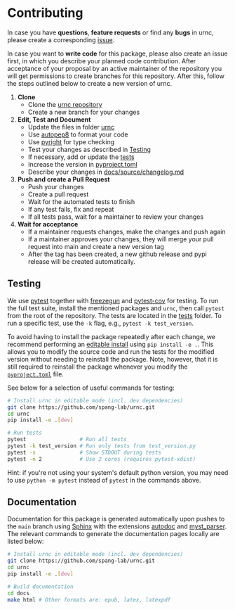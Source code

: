 # Contributing

In case you have **questions**, **feature requests** or find any
**bugs** in urnc, please create a corresponding [issue].

In case you want to **write code** for this package, please also
create an issue first, in which you describe your planned code
contribution. After acceptance of your proposal by an active
maintainer of the repository you will get permissions to create
branches for this repository. After this, follow the steps
outlined below to create a new version of urnc.

1. **Clone**
    - Clone the [urnc repository]
    - Create a new branch for your changes
2. **Edit, Test and Document**
    - Update the files in folder [urnc]
    - Use [autopep8] to format your code
    - Use [pyright] for type checking
    - Test your changes as described in [Testing]
    - If necessary, add or update the [tests]
    - Increase the version in [pyproject.toml]
    - Describe your changes in [docs/source/changelog.md]
3. **Push and create a Pull Request**
    - Push your changes
    - Create a pull request
    - Wait for the automated tests to finish
    - If any test fails, fix and repeat
    - If all tests pass, wait for a maintainer to review your changes
4. **Wait for acceptance**
    - If a maintainer requests changes, make the changes and push again
    - If a maintainer approves your changes, they will merge your pull request into main and create a new version tag
    - After the tag has been created, a new github release and pypi release will be created automatically.

[issue]: https://github.com/spang-lab/urnc/issues
[urnc repository]: https://github.com/spang-lab/urnc
[urnc]: https://github.com/spang-lab/urnc/tree/main/urnc
[tests]: https://github.com/spang-lab/urnc/tree/main/tests
[pyproject.toml]: https://github.com/spang-lab/urnc/blob/main/pyproject.toml
[Testing]: #testing
[docs/source/changelog.md]: https://github.com/spang-lab/urnc/tree/main/docs/source
[pyright]: https://microsoft.github.io/pyright/#/
[autopep8]: https://pypi.org/project/autopep8/

## Testing

We use [pytest](https://docs.pytest.org/en/latest/) together with [freezegun](https://github.com/spulec/freezegun) and [pytest-cov](https://pypi.org/project/pytest-cov/) for testing. To run the full test suite, install the mentioned packages and `urnc`, then call `pytest` from the root of the repository. The tests are located in the [tests](https://github.com/spang-lab/urnc/tree/main/tests) folder. To run a specific test, use the `-k` flag, e.g., `pytest -k test_version`.

To avoid having to install the package repeatedly after each change, we recommend performing an [editable install](https://setuptools.pypa.io/en/latest/userguide/development_mode.html) using `pip install -e .`. This allows you to modify the source code and run the tests for the modified version without needing to reinstall the package. Note, however, that it is still required to reinstall the package whenever you modify the [`pyproject.toml`](https://github.com/spang-lab/urnc/tree/main/pyproject.toml) file.

See below for a selection of useful commands for testing:

```bash
# Install urnc in editable mode (incl. dev dependencies)
git clone https://github.com/spang-lab/urnc.git
cd urnc
pip install -e .[dev]

# Run tests
pytest                 # Run all tests
pytest -k test_version # Run only tests from test_version.py
pytest -s              # Show STDOUT during tests
pytest -n 2            # Use 2 cores (requires pytest-xdist)
```

Hint: if you're not using your system's default python version, you may need to use `python -m pytest` instead of `pytest` in the commands above.

## Documentation

Documentation for this package is generated automatically upon pushes to the `main` branch using [Sphinx](https://www.sphinx-doc.org/en/master/index.html) with the extensions [autodoc](https://www.sphinx-doc.org/en/master/usage/extensions/autodoc.html) and [myst_parser](https://myst-parser.readthedocs.io/en/latest/). The relevant commands to generate the documentation pages locally are listed below:

```bash
# Install urnc in editable mode (incl. dev dependencies)
git clone https://github.com/spang-lab/urnc.git
cd urnc
pip install -e .[dev]

# Build documentation
cd docs
make html # Other formats are: epub, latex, latexpdf
```
